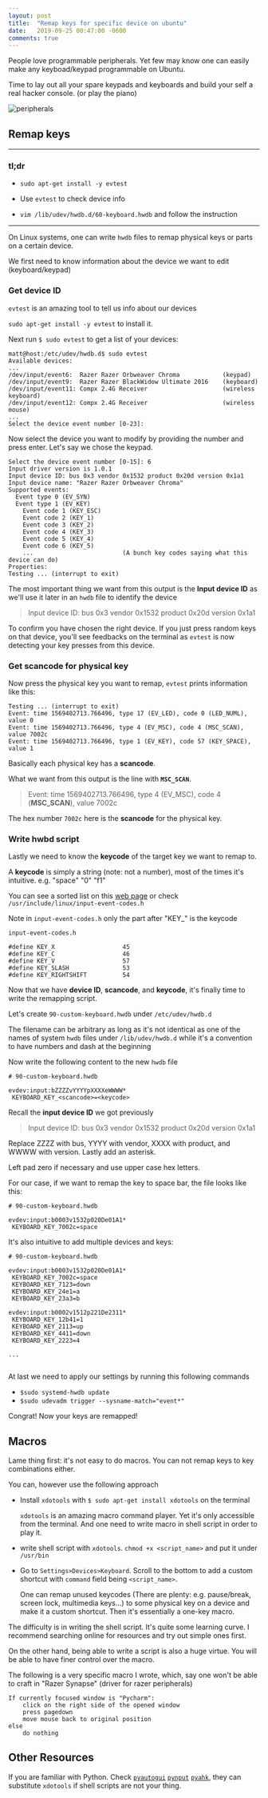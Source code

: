 ```yaml
---
layout: post
title:  "Remap keys for specific device on ubuntu"
date:   2019-09-25 00:47:00 -0600
comments: true
---
```



People love programmable peripherals. Yet few may know one can easily make any keyboad/keypad programmable on Ubuntu.

Time to lay out all your spare keypads and keyboards and build your self a real hacker console. (or play the piano)

![peripherals](/assets/peripherals.jpeg)


## Remap keys

---
### tl;dr

- `sudo apt-get install -y evtest`

- Use `evtest` to check device info

- `vim /lib/udev/hwdb.d/60-keyboard.hwdb` and follow the instruction

---

On Linux systems, one can write `hwdb` files to remap physical keys or parts on a certain device.

We first need to know information about the device we want to edit (keyboard/keypad) 

### Get device ID

`evtest` is an amazing tool to tell us info about our devices

`sudo apt-get install -y evtest` to install it.

Next run `$ sudo evtest` to get a list of your devices:
```
matt@host:/etc/udev/hwdb.d$ sudo evtest
Available devices:
...
/dev/input/event6:	Razer Razer Orbweaver Chroma            (keypad)
/dev/input/event9:	Razer Razer BlackWidow Ultimate 2016    (keyboard)
/dev/input/event11:	Compx 2.4G Receiver                     (wireless keyboard)
/dev/input/event12:	Compx 2.4G Receiver                     (wireless mouse)
...
Select the device event number [0-23]: 
```

Now select the device you want to modify by providing the number and press enter. Let's say we chose the keypad.

```
Select the device event number [0-15]: 6
Input driver version is 1.0.1
Input device ID: bus 0x3 vendor 0x1532 product 0x20d version 0x1a1
Input device name: "Razer Razer Orbweaver Chroma"
Supported events:
  Event type 0 (EV_SYN)
  Event type 1 (EV_KEY)
    Event code 1 (KEY_ESC)
    Event code 2 (KEY_1)
    Event code 3 (KEY_2)
    Event code 4 (KEY_3)
    Event code 5 (KEY_4)
    Event code 6 (KEY_5)
    ...                         (A bunch key codes saying what this device can do)
Properties:
Testing ... (interrupt to exit)
``` 

The most important thing we want from this output is the **Input device ID** as we'll use it later in 
an `hwdb` file to identify the device

> Input device ID: bus 0x3 vendor 0x1532 product 0x20d version 0x1a1


To confirm you have chosen the right device. If you just press random keys on that device, you'll see feedbacks on the terminal
as `evtest` is now detecting your key presses from this device.

### Get scancode for physical key

Now press the physical key you want to remap, `evtest` prints information like this:
```
Testing ... (interrupt to exit)
Event: time 1569402713.766496, type 17 (EV_LED), code 0 (LED_NUML), value 0
Event: time 1569402713.766496, type 4 (EV_MSC), code 4 (MSC_SCAN), value 7002c
Event: time 1569402713.766496, type 1 (EV_KEY), code 57 (KEY_SPACE), value 1
```


Basically each physical key has a **scancode**.

What we want from this output is  the line with **`MSC_SCAN`**. 

> Event: time 1569402713.766496, type 4 (EV_MSC), code 4 (**MSC_SCAN**), value 7002c

The hex number `7002c` here is the **scancode** for the physical key.


### Write hwbd script

Lastly we need to know the **keycode** of the target key we want to remap to.

A **keycode** is simply a string (note: not a number), most of the times it's intuitive. e.g. "space" "0" "f1"

You can see a sorted list on this [web page](https://hal.freedesktop.org/quirk/quirk-keymap-list.txt) or check `/usr/include/linux/input-event-codes.h`

Note in `input-event-codes.h` only the part after "KEY_" is the keycode

```
input-event-codes.h

#define KEY_X                   45
#define KEY_C                   46
#define KEY_V                   57
#define KEY_SLASH               53
#define KEY_RIGHTSHIFT          54

```

Now that we have **device ID**, **scancode**, and **keycode**,
it's finally time to write the remapping script.

Let's create `90-custom-keyboard.hwdb` under `/etc/udev/hwdb.d` 

The filename can be arbitrary as long as it's not identical as one of the names of system `hwdb` files under `/lib/udev/hwdb.d` 
while it's a convention to have numbers and dash at the beginning

Now write the following content to the new `hwdb` file


```
# 90-custom-keyboard.hwdb

evdev:input:bZZZZvYYYYpXXXXeWWWW*
 KEYBOARD_KEY_<scancode>=<keycode>
```

Recall the **input device ID** we got previously

> Input device ID: bus 0x3 vendor 0x1532 product 0x20d version 0x1a1


Replace ZZZZ with bus, YYYY with vendor, XXXX with product, and WWWW with version. Lastly add an asterisk.

Left pad zero if necessary and use upper case hex letters.


For our case, if we want to remap the key to space bar, the file looks like this:

```
# 90-custom-keyboard.hwdb

evdev:input:b0003v1532p020De01A1*
 KEYBOARD_KEY_7002c=space
```


It's also intuitive to add multiple devices and keys:

```
# 90-custom-keyboard.hwdb

evdev:input:b0003v1532p020De01A1*
 KEYBOARD_KEY_7002c=space
 KEYBOARD_KEY_7123=down
 KEYBOARD_KEY_24e1=a
 KEYBOARD_KEY_23a3=b
 
evdev:input:b0002v1512p221De2311*
 KEYBOARD_KEY_12b41=1
 KEYBOARD_KEY_2113=up
 KEYBOARD_KEY_4411=down
 KEYBOARD_KEY_2223=4
 
...
 
```

At last we need to apply our settings by running this following commands

- `$sudo systemd-hwdb update`
- `$sudo udevadm trigger --sysname-match="event*"`

Congrat! Now your keys are remapped!


## Macros

Lame thing first: it's not easy to do macros. You can not remap keys to key combinations either.

You can, however use the following approach


- Install `xdotools` with `$ sudo apt-get install xdotools` on the terminal

    `xdotools` is an amazing macro command player. Yet it's only accessible
    from the terminal. And one need to write macro in shell script in order to play it.
    
- write shell script with `xdotools`. `chmod +x <script_name>` and put it under `/usr/bin`
- Go to `Settings>Devices>Keyboard`. Scroll to the bottom to add a custom shortcut with `command` field being `<script_name>`.

    One can remap unused keycodes (There are plenty: e.g. pause/break, screen lock, 
    multimedia keys...) to some physical key on a device and make it a custom shortcut.
    Then it's essentially a one-key macro.  

The difficulty is in writing the shell script. It's quite some learning curve. I recommend searching online for resources and try out simple ones first.

On the other hand, being able to write a script is also a huge virtue. You will be able to have finer control over the macro.


The following is a very specific macro I wrote, which, say one won't be able to craft in "Razer Synapse" (driver for razer peripherals)

```
If currently focused window is "Pycharm":
    click on the right side of the opened window
    press pagedown
    move mouse back to original position
else
    do nothing
```

## Other Resources

If you are familiar with Python. Check [`pyautogui`](https://pypi.org/project/PyAutoGUI/) 
[`pynput`](https://pypi.org/project/pynput/)
 [`pyahk`](https://pyahk.readthedocs.io/en/latest/), they can substitute `xdotools` if shell scripts are not your thing.
